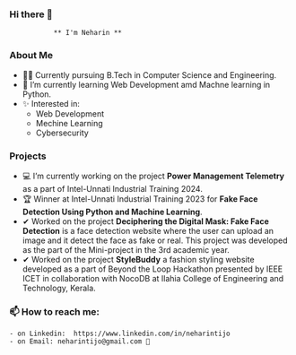 ### Hi there 👋
               ** I'm Neharin **
### About Me

- 👩‍💻 Currently pursuing B.Tech in Computer Science and Engineering.
- 🌱 I’m currently learning Web Development amd Machne learning in Python.
- ✨ Interested in:
    - Web Development
    - Mechine Learning 
    - Cybersecurity
      
### Projects
- 💻 I’m currently working on the project **Power Management Telemetry** as a part of Intel-Unnati Industrial Training 2024.
- 🏆 Winner at Intel-Unnati Industrial Training 2023 for **Fake Face Detection Using Python and Machine Learning**.
- ✔ Worked on the project **Deciphering the Digital Mask: Fake Face Detection** is a face detection website where the user can upload an image and it detect the face as fake or real. This project was developed as the part of the Mini-project in the 3rd academic year.
- ✔ Worked on the project **StyleBuddy** a fashion styling website developed as a part of Beyond the Loop Hackathon presented by IEEE ICET in collaboration with NocoDB at Ilahia College of Engineering and Technology, Kerala.

### 📫 How to reach me:
    - on Linkedin:  https://www.linkedin.com/in/neharintijo
    - on Email: neharintijo@gmail.com 📧
<!--
**Neharin-tijo/Neharin-tijo** is a ✨ _special_ ✨ repository because its `README.md` (this file) appears on your GitHub profile.

Here are some ideas to get you started:
### Hi there 👋

- 🔭 I’m currently working on the project Fake Face Detetcion.
- 🌱 I’m currently learning Web Development amd Machne learning in Python.
- 📫 How to reach me:
      on linkedin - https://www.linkedin.com/in/neharintijo
      on email - neharintijo@gmail.com
-->
